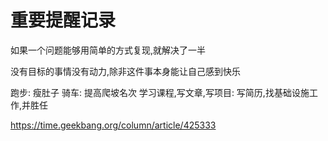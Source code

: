 # 重要提醒记录

如果一个问题能够用简单的方式复现,就解决了一半

没有目标的事情没有动力,除非这件事本身能让自己感到快乐

跑步: 瘦肚子
骑车: 提高爬坡名次
学习课程,写文章,写项目: 写简历,找基础设施工作,并胜任

https://time.geekbang.org/column/article/425333